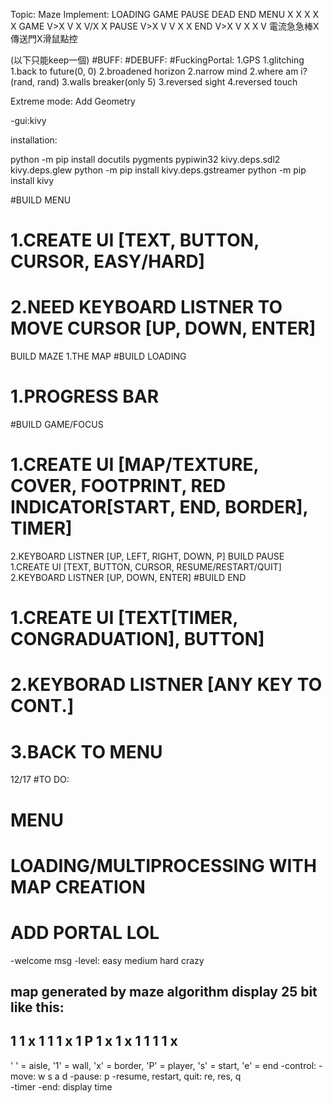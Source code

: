 Topic: Maze
Implement:
        LOADING   GAME    PAUSE     DEAD      END
MENU    X         X       X         X         X
GAME    V>X       V       X         V/X       X
PAUSE   V>X       V       V         X         X
END     V>X       V       X         X         V
電流急急棒X傳送門X滑鼠點控

(以下只能keep一個)
#BUFF:                      #DEBUFF:              #FuckingPortal:
1.GPS                       1.glitching           1.back to future(0, 0)
2.broadened horizon         2.narrow mind         2.where am i?(rand, rand)
3.walls breaker(only 5)     3.reversed sight
                            4.reversed touch

Extreme mode:
Add Geometry


-gui:kivy

installation:

python -m pip install docutils pygments pypiwin32 kivy.deps.sdl2 kivy.deps.glew
python -m pip install kivy.deps.gstreamer
python -m pip install kivy

#BUILD MENU
#  1.CREATE UI [TEXT, BUTTON, CURSOR, EASY/HARD]
#  2.NEED KEYBOARD LISTNER TO MOVE CURSOR [UP, DOWN, ENTER]
BUILD MAZE
  1.THE MAP
#BUILD LOADING
#  1.PROGRESS BAR
#BUILD GAME/FOCUS
#  1.CREATE UI [MAP/TEXTURE, COVER, FOOTPRINT, RED INDICATOR[START, END, BORDER], TIMER]
  2.KEYBOARD LISTNER [UP, LEFT, RIGHT, DOWN, P]
BUILD PAUSE
  1.CREATE UI [TEXT, BUTTON, CURSOR, RESUME/RESTART/QUIT]
  2.KEYBOARD LISTNER [UP, DOWN, ENTER]
#BUILD END
#  1.CREATE UI [TEXT[TIMER, CONGRADUATION], BUTTON]
#  2.KEYBORAD LISTNER [ANY KEY TO CONT.]
#  3.BACK TO MENU


12/17
#TO DO:
#  MENU
#  LOADING/MULTIPROCESSING WITH MAP CREATION
#  ADD PORTAL LOL

-welcome msg
-level: easy medium hard crazy
<!-- map is generated by maze generator(http://www.mazegenerator.net)
convert svg file to 0 and 1 manually? automatically? -->
map generated by maze algorithm
display 25 bit like this:
-------------------
1     1  x
1  1  1  x
1  P  1  x
1  x
1  1  1  1  x
-------------------
' ' = aisle, '1' = wall, 'x' = border, 'P' = player, 's' = start, 'e' = end
-control:
-move: w s a d
-pause: p
-resume, restart, quit: re, res, q    
-timer
-end: display time
